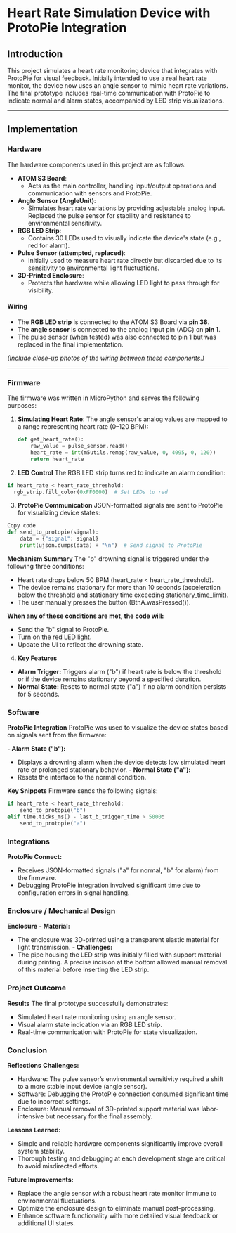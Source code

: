 # Heart Rate Simulation Device with ProtoPie Integration

## Introduction

This project simulates a heart rate monitoring device that integrates with ProtoPie for visual feedback. Initially intended to use a real heart rate monitor, the device now uses an angle sensor to mimic heart rate variations. The final prototype includes real-time communication with ProtoPie to indicate normal and alarm states, accompanied by LED strip visualizations.

---

## Implementation



### Hardware

The hardware components used in this project are as follows:
- **ATOM S3 Board**:
  - Acts as the main controller, handling input/output operations and communication with sensors and ProtoPie.
- **Angle Sensor (AngleUnit)**:
  - Simulates heart rate variations by providing adjustable analog input. Replaced the pulse sensor for stability and resistance to environmental sensitivity.
- **RGB LED Strip**:
  - Contains 30 LEDs used to visually indicate the device's state (e.g., red for alarm).
- **Pulse Sensor (attempted, replaced)**:
  - Initially used to measure heart rate directly but discarded due to its sensitivity to environmental light fluctuations.
- **3D-Printed Enclosure**:
  - Protects the hardware while allowing LED light to pass through for visibility.

#### Wiring
- The **RGB LED strip** is connected to the ATOM S3 Board via **pin 38**.
- The **angle sensor** is connected to the analog input pin (ADC) on **pin 1**.
- The pulse sensor (when tested) was also connected to pin 1 but was replaced in the final implementation.

*(Include close-up photos of the wiring between these components.)*

---

### Firmware

The firmware was written in MicroPython and serves the following purposes:

1. **Simulating Heart Rate**:
   The angle sensor's analog values are mapped to a range representing heart rate (0–120 BPM):
   ```python
   def get_heart_rate():
       raw_value = pulse_sensor.read()
       heart_rate = int(m5utils.remap(raw_value, 0, 4095, 0, 120))
       return heart_rate
   ```

2. **LED Control**
  The RGB LED strip turns red to indicate an alarm condition:
  ```python
  if heart_rate < heart_rate_threshold:
    rgb_strip.fill_color(0xFF0000)  # Set LEDs to red
  ```

3. **ProtoPie Communication**
JSON-formatted signals are sent to ProtoPie for visualizing device states:
```python
Copy code
def send_to_protopie(signal):
    data = {"signal": signal}
    print(ujson.dumps(data) + "\n")  # Send signal to ProtoPie
```

**Mechanism Summary**
The "b" drowning signal is triggered under the following three conditions:
- Heart rate drops below 50 BPM (heart_rate < heart_rate_threshold).
- The device remains stationary for more than 10 seconds (acceleration below the threshold and stationary time exceeding stationary_time_limit).
- The user manually presses the button (BtnA.wasPressed()). 

**When any of these conditions are met, the code will:**
- Send the "b" signal to ProtoPie.
- Turn on the red LED light.
- Update the UI to reflect the drowning state.



4. **Key Features**
- **Alarm Trigger:** 
Triggers alarm ("b") if heart rate is below the threshold or if the device remains stationary beyond a specified duration.
- **Normal State:** 
Resets to normal state ("a") if no alarm condition persists for 5 seconds.


### Software
**ProtoPie Integration**
ProtoPie was used to visualize the device states based on signals sent from the firmware:

**- Alarm State ("b"):**
- Displays a drowning alarm when the device detects low simulated heart rate or prolonged stationary behavior.
**- Normal State ("a"):**
- Resets the interface to the normal condition.

**Key Snippets**
Firmware sends the following signals:
```python
if heart_rate < heart_rate_threshold:
    send_to_protopie("b")
elif time.ticks_ms() - last_b_trigger_time > 5000:
    send_to_protopie("a")
```

### Integrations
**ProtoPie Connect:**
- Receives JSON-formatted signals ("a" for normal, "b" for alarm) from the firmware.
- Debugging ProtoPie integration involved significant time due to configuration errors in signal handling.

### Enclosure / Mechanical Design
**Enclosure**
**- Material:**
- The enclosure was 3D-printed using a transparent elastic material for light transmission.
**- Challenges:**
- The pipe housing the LED strip was initially filled with support material during printing. A precise incision at the bottom allowed manual removal of this material before inserting the LED strip.


### Project Outcome
**Results**
The final prototype successfully demonstrates:
- Simulated heart rate monitoring using an angle sensor.
- Visual alarm state indication via an RGB LED strip.
- Real-time communication with ProtoPie for state visualization.


### Conclusion
**Reflections**
**Challenges:**
- Hardware: The pulse sensor’s environmental sensitivity required a shift to a more stable input device (angle sensor).
- Software: Debugging the ProtoPie connection consumed significant time due to incorrect settings.
- Enclosure: Manual removal of 3D-printed support material was labor-intensive but necessary for the final assembly.

**Lessons Learned:**
- Simple and reliable hardware components significantly improve overall system stability.
- Thorough testing and debugging at each development stage are critical to avoid misdirected efforts.

**Future Improvements:**
- Replace the angle sensor with a robust heart rate monitor immune to environmental fluctuations.
- Optimize the enclosure design to eliminate manual post-processing.
- Enhance software functionality with more detailed visual feedback or additional UI states.




